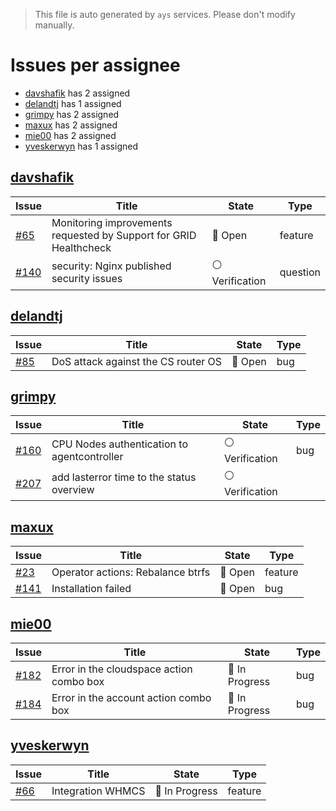 > This file is auto generated by `ays` services. Please don't modify manually.

# Issues per assignee
- [davshafik](#davshafik) has 2 assigned
- [delandtj](#delandtj) has 1 assigned
- [grimpy](#grimpy) has 2 assigned
- [maxux](#maxux) has 2 assigned
- [mie00](#mie00) has 2 assigned
- [yveskerwyn](#yveskerwyn) has 1 assigned



## [davshafik](https://github.com/davshafik)

|Issue|Title|State|Type|
|-----|-----|-----|----|
|[#65](https://github.com/0-complexity/openvcloud/issues/65)|Monitoring improvements requested by Support for GRID Healthcheck|:red_circle: Open|feature|
|[#140](https://github.com/0-complexity/openvcloud/issues/140)|security: Nginx published security issues|:white_circle: Verification|question|


## [delandtj](https://github.com/delandtj)

|Issue|Title|State|Type|
|-----|-----|-----|----|
|[#85](https://github.com/0-complexity/openvcloud/issues/85)|DoS attack against the CS router OS|:red_circle: Open|bug|


## [grimpy](https://github.com/grimpy)

|Issue|Title|State|Type|
|-----|-----|-----|----|
|[#160](https://github.com/0-complexity/openvcloud/issues/160)|CPU Nodes authentication to agentcontroller|:white_circle: Verification|bug|
|[#207](https://github.com/0-complexity/openvcloud/issues/207)|add lasterror time to the status overview|:white_circle: Verification||


## [maxux](https://github.com/maxux)

|Issue|Title|State|Type|
|-----|-----|-----|----|
|[#23](https://github.com/0-complexity/openvcloud/issues/23)|Operator actions: Rebalance btrfs|:red_circle: Open|feature|
|[#141](https://github.com/0-complexity/openvcloud/issues/141)|Installation failed|:red_circle: Open|bug|


## [mie00](https://github.com/mie00)

|Issue|Title|State|Type|
|-----|-----|-----|----|
|[#182](https://github.com/0-complexity/openvcloud/issues/182)|Error in the cloudspace action combo box|:large_blue_circle: In Progress|bug|
|[#184](https://github.com/0-complexity/openvcloud/issues/184)|Error in the account action combo box|:large_blue_circle: In Progress|bug|


## [yveskerwyn](https://github.com/yveskerwyn)

|Issue|Title|State|Type|
|-----|-----|-----|----|
|[#66](https://github.com/0-complexity/openvcloud/issues/66)|Integration WHMCS|:large_blue_circle: In Progress|feature|

